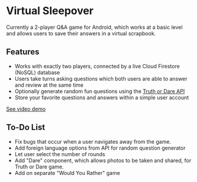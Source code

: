 # Virtual Sleepover
Currently a 2-player Q&A game for Android, which works at a basic level and allows users to save their answers in a virtual scrapbook.

## Features
- Works with exactly two players, connected by a live Cloud Firestore (NoSQL) database
- Users take turns asking questions which both users are able to answer and review at the same time
- Optionally generate random fun questions using the [Truth or Dare API](https://docs.truthordarebot.xyz/api-docs)
- Store your favorite questions and answers within a simple user account

[See video demo](https://www.youtube.com/watch?v=5446brsW3eA)

## To-Do List
- Fix bugs that occur when a user navigates away from the game.
- Add foreign language options from API for random question generator
- Let user select the number of rounds
- Add "Dare" component, which allows photos to be taken and shared, for Truth or Dare game.
- Add on separate "Would You Rather" game
